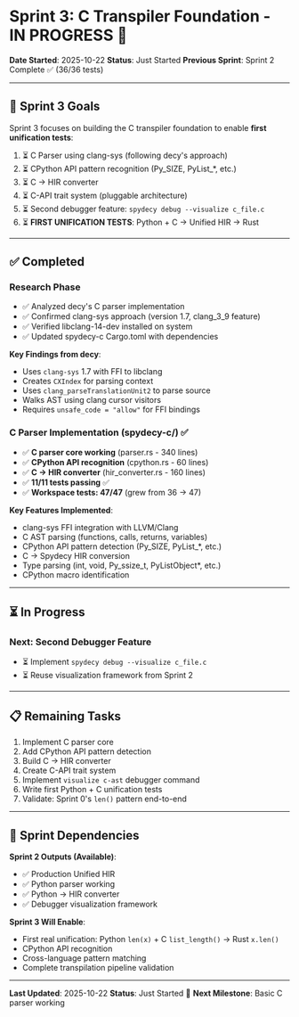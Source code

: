 # Sprint 3: C Transpiler Foundation - IN PROGRESS 🚧

**Date Started**: 2025-10-22
**Status**: Just Started
**Previous Sprint**: Sprint 2 Complete ✅ (36/36 tests)

---

## 🎯 Sprint 3 Goals

Sprint 3 focuses on building the C transpiler foundation to enable **first unification tests**:

1. ⏳ C Parser using clang-sys (following decy's approach)
2. ⏳ CPython API pattern recognition (Py_SIZE, PyList_*, etc.)
3. ⏳ C → HIR converter
4. ⏳ C-API trait system (pluggable architecture)
5. ⏳ Second debugger feature: `spydecy debug --visualize c_file.c`
6. ⏳ **FIRST UNIFICATION TESTS**: Python + C → Unified HIR → Rust

---

## ✅ Completed

### Research Phase
- ✅ Analyzed decy's C parser implementation
- ✅ Confirmed clang-sys approach (version 1.7, clang_3_9 feature)
- ✅ Verified libclang-14-dev installed on system
- ✅ Updated spydecy-c Cargo.toml with dependencies

**Key Findings from decy**:
- Uses `clang-sys` 1.7 with FFI to libclang
- Creates `CXIndex` for parsing context
- Uses `clang_parseTranslationUnit2` to parse source
- Walks AST using clang cursor visitors
- Requires `unsafe_code = "allow"` for FFI bindings

### C Parser Implementation (spydecy-c/) ✅
- ✅ **C parser core working** (parser.rs - 340 lines)
- ✅ **CPython API recognition** (cpython.rs - 60 lines)
- ✅ **C → HIR converter** (hir_converter.rs - 160 lines)
- ✅ **11/11 tests passing** ✅
- ✅ **Workspace tests: 47/47** (grew from 36 → 47)

**Key Features Implemented**:
- clang-sys FFI integration with LLVM/Clang
- C AST parsing (functions, calls, returns, variables)
- CPython API pattern detection (Py_SIZE, PyList_*, etc.)
- C → Spydecy HIR conversion
- Type parsing (int, void, Py_ssize_t, PyListObject*, etc.)
- CPython macro identification

---

## ⏳ In Progress

### Next: Second Debugger Feature
- ⏳ Implement `spydecy debug --visualize c_file.c`
- ⏳ Reuse visualization framework from Sprint 2

---

## 📋 Remaining Tasks

1. Implement C parser core
2. Add CPython API pattern detection
3. Build C → HIR converter
4. Create C-API trait system
5. Implement `visualize c-ast` debugger command
6. Write first Python + C unification tests
7. Validate: Sprint 0's `len()` pattern end-to-end

---

## 🔗 Sprint Dependencies

**Sprint 2 Outputs (Available)**:
- ✅ Production Unified HIR
- ✅ Python parser working
- ✅ Python → HIR converter
- ✅ Debugger visualization framework

**Sprint 3 Will Enable**:
- First real unification: Python `len(x)` + C `list_length()` → Rust `x.len()`
- CPython API recognition
- Cross-language pattern matching
- Complete transpilation pipeline validation

---

**Last Updated**: 2025-10-22
**Status**: Just Started 🚀
**Next Milestone**: Basic C parser working
